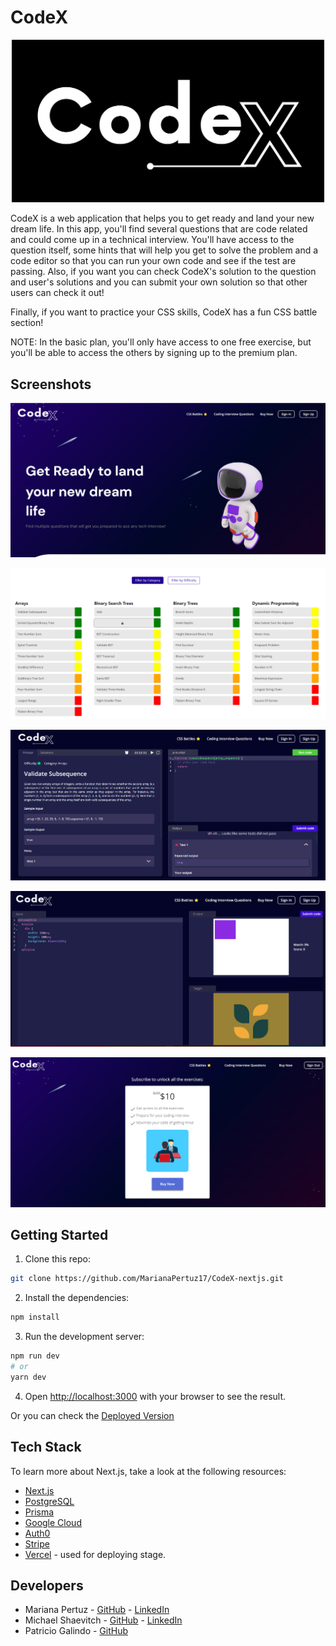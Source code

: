 # CodeX
<p align="center">
  <img src="/public/assets/images/CodeX_banner.png" width="500">
</p>

CodeX is a web application that helps you to get ready and land your new dream life. In this app, you'll find several questions that are code related and could come up in a technical interview. You'll have access to the question itself, some hints that will help you get to solve the problem and a code editor so that you can run your own code and see if the test are passing. Also, if you want you can check CodeX's solution to the question and user's solutions and you can submit your own solution so that other users can check it out!

Finally, if you want to practice your CSS skills, CodeX has a fun CSS battle section!

NOTE: In the basic plan, you'll only have access to one free exercise, but you'll be able to access the others by signing up to the premium plan.


## Screenshots

<p align="center">
  <img src="/public/assets/images/Landing_README.png">
</p>

<p align="center">
  <img src="/public/assets/images/questions_README.png">
</p>

<p align="center">
  <img src="/public/assets/images/sandbox_README.png">
</p>

<p align="center">
  <img src="/public/assets/images/battle_README.png">
</p>

<p align="center">
  <img src="/public/assets/images/buy_README.png">
</p>


## Getting Started

1. Clone this repo:

```bash
git clone https://github.com/MarianaPertuz17/CodeX-nextjs.git
```

2. Install the dependencies:

```bash
npm install
```

3. Run the development server:
```bash
npm run dev
# or
yarn dev
```

4. Open [http://localhost:3000](http://localhost:3000) with your browser to see the result.

Or you can check the [Deployed Version](https://code-x-nextjs.vercel.app/)

## Tech Stack

To learn more about Next.js, take a look at the following resources:

- [Next.js](https://nextjs.org/)
- [PostgreSQL](https://www.postgresql.org/)
- [Prisma](https://www.prisma.io/)
- [Google Cloud](https://cloud.google.com/)
- [Auth0](https://auth0.com/)
- [Stripe](https://stripe.com/)
- [Vercel](https://vercel.com/) - used for deploying stage.


## Developers

- Mariana Pertuz - [GitHub](https://github.com/MarianaPertuz17) - [LinkedIn](https://www.linkedin.com/in/mariana-pertuz-valencia/)
- Michael Shaevitch - [GitHub](https://github.com/CornOnACob) - [LinkedIn](https://www.linkedin.com/in/mshaevitch/)
- Patricio Galindo - [GitHub](https://github.com/patriciogalindo)